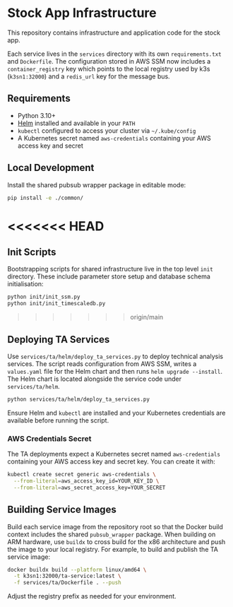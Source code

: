 # Stock App Infrastructure

This repository contains infrastructure and application code for the stock app.

Each service lives in the `services` directory with its own `requirements.txt` and `Dockerfile`.
The configuration stored in AWS SSM now includes a `container_registry` key which points to the local registry used by k3s (`k3sn1:32000`) and a `redis_url` key for the message bus.
## Requirements

- Python 3.10+
- [Helm](https://helm.sh/) installed and available in your `PATH`
- `kubectl` configured to access your cluster via `~/.kube/config`
- A Kubernetes secret named `aws-credentials` containing your AWS access key and secret

## Local Development

Install the shared pubsub wrapper package in editable mode:

```bash
pip install -e ./common/
```

<<<<<<< HEAD
=======
## Init Scripts

Bootstrapping scripts for shared infrastructure live in the top level
`init` directory. These include parameter store setup and database schema
initialisation:

```bash
python init/init_ssm.py
python init/init_timescaledb.py
```

>>>>>>> origin/main
## Deploying TA Services

Use `services/ta/helm/deploy_ta_services.py` to deploy technical analysis services.
The script reads configuration from AWS SSM, writes a `values.yaml` file for the
Helm chart and then runs `helm upgrade --install`.
The Helm chart is located alongside the service code under `services/ta/helm`.

```bash
python services/ta/helm/deploy_ta_services.py
```

Ensure Helm and `kubectl` are installed and your Kubernetes credentials are
available before running the script.

### AWS Credentials Secret

The TA deployments expect a Kubernetes secret named `aws-credentials` containing
your AWS access key and secret key. You can create it with:

```bash
kubectl create secret generic aws-credentials \
  --from-literal=aws_access_key_id=YOUR_KEY_ID \
  --from-literal=aws_secret_access_key=YOUR_SECRET
```

## Building Service Images

Build each service image from the repository root so that the Docker build
context includes the shared `pubsub_wrapper` package. When building on ARM hardware,
use `buildx` to cross build for the x86 architecture and push the image to your
local registry. For example, to build and publish the TA service image:

```bash
docker buildx build --platform linux/amd64 \
  -t k3sn1:32000/ta-service:latest \
  -f services/ta/Dockerfile . --push
```

Adjust the registry prefix as needed for your environment.
